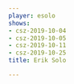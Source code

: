 ```yaml
---
player: esolo
shows:
- csz-2019-10-04
- csz-2019-10-05
- csz-2019-10-11
- csz-2019-10-25
title: Erik Solo

---
```

